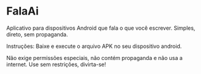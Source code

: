 # FalaAi
Aplicativo para dispositivos Android que fala o que você escrever. Simples, direto, sem propaganda.

Instruções: Baixe e execute o arquivo APK no seu dispositivo android.


Não exige permissões especiais, não contém propaganda e não usa a internet. Use sem restrições, divirta-se!
